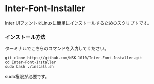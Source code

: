 # Inter-Font-Installer
Inter UIフォントをLinuxに簡単にインストールするためのスクリプトです。

### インストール方法

ターミナルでこちらのコマンドを入力してください。

```
git clone https://github.com/NSK-1010/Inter-Font-Installer.git
cd Inter-Font-Installer
sudo bash ./install.sh
```

sudo権限が必要です。

